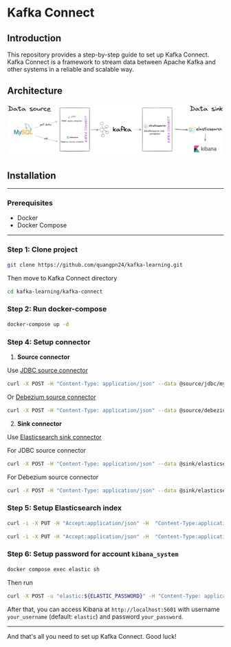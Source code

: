 # Kafka Connect
## Introduction
This repository provides a step-by-step guide to set up Kafka Connect. Kafka Connect is a framework to stream data between Apache Kafka and other systems in a reliable and scalable way.

## Architecture
![](./assets/architecture.png)
## Installation

---
### Prerequisites
- Docker
- Docker Compose
---

### Step 1: Clone project
```bash 
git clone https://github.com/quangpn24/kafka-learning.git 
```
Then move to Kafka Connect directory 
```bash
cd kafka-learning/kafka-connect
```
### Step 2: Run docker-compose
```bash
docker-compose up -d
```
### Step 4: Setup connector
1. **Source connector**

 Use [JDBC source connector](https://docs.confluent.io/kafka-connectors/jdbc/current/source-connector/overview.html)
```bash
curl -X POST -H "Content-Type: application/json" --data @source/jdbc/mysql-todo-source.json http://localhost:8083/connectors
```
Or [Debezium source connector](https://docs.confluent.io/kafka-connectors/debezium-mysql-source/current/overview.html)
```bash
curl -X POST -H "Content-Type: application/json" --data @source/debezium/mysql-user-source.json http://localhost:8083/connectors
```
2. **Sink connector**

 Use [Elasticsearch sink connector](https://docs.confluent.io/kafka-connectors/elasticsearch/current/overview.html)

For JDBC source connector
```bash
curl -X POST -H "Content-Type: application/json" --data @sink/elasticsearch/es-todo-sink-for-jdbc.json http://localhost:8083/connectors
```
For Debezium source connector
```bash
curl -X POST -H "Content-Type: application/json" --data @sink/elasticsearch/es-user-sink-for-debezium.json http://localhost:8083/connectors
```
### Step 5: Setup Elasticsearch index
```bash
curl -i -X PUT -H "Accept:application/json" -H  "Content-Type:application/json" http://localhost:9200/JDBC.test-kafka-connect.todo?include_type_name=true -d @indexes/todo-index.json
```
```bash
curl -i -X PUT -H "Accept:application/json" -H  "Content-Type:application/json" http://localhost:9200/debezium.cdc.users?include_type_name=true -d @indexes/user-index.json
```
### Step 6: Setup password for account `kibana_system`
```bash
docker compose exec elastic sh
```
Then run
```bash
curl -X POST -u "elastic:${ELASTIC_PASSWORD}" -H "Content-Type: application/json" http://localhost:9200/_security/user/kibana_system/_password -d "{ \"password\": \"${KIBANA_PASSWORD}\" }"
```
After that, you can access Kibana at `http://localhost:5601` with username `your_username` (default: `elastic`) and password `your_password`.

---
And that's all you need to set up Kafka Connect. Good luck!